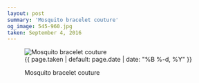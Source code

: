 ```yaml
---
layout: post
summary: 'Mosquito bracelet couture'
og_image: 545-960.jpg
taken: September 4, 2016
---
```


<figure class="post">
 <img alt="Mosquito bracelet couture" sizes="(min-width: 700px) 50vw, calc(100vw - 2rem)" src="{{ site.assets_url }}/545-480.jpg" srcset="{{ site.assets_url }}/545-240.jpg 240w, {{ site.assets_url }}/545-480.jpg 480w, {{ site.assets_url }}/545-720.jpg 720w, {{ site.assets_url }}/545-960.jpg 960w"/>
 <figcaption>
  <time>
   {{ page.taken | default: page.date | date: "%B %-d, %Y" }}
  </time>
  <p>
   Mosquito bracelet couture
  </p>
 </figcaption>
</figure>

